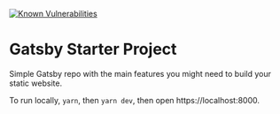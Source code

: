 [![Known Vulnerabilities](https://snyk.io/test/github/jloborod/gatsby-starter-project/badge.svg)](https://snyk.io/test/github/jloborod/gatsby-starter-project)

# Gatsby Starter Project

Simple Gatsby repo with the main features you might need to build your static website.

To run locally, `yarn`, then `yarn dev`, then open https://localhost:8000.